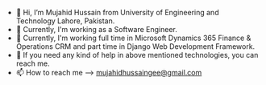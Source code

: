 - 👋 Hi, I’m Mujahid Hussain from University of Engineering and Technology Lahore, Pakistan.
- 👀 Currently, I'm working as a Software Engineer.
- 🌱 Currently, I'm working full time in Microsoft Dynamics 365 Finance & Operations CRM and part time in Django Web Development Framework.
- 💞️ If you need any kind of help in above mentioned technologies, you can reach me.
- 📫 How to reach me --> mujahidhussaingee@gmail.com

<!---
Mujahidcs66/Mujahidcs66 is a ✨ special ✨ repository because its `README.md` (this file) appears on your GitHub profile.
You can click the Preview link to take a look at your changes.
--->
